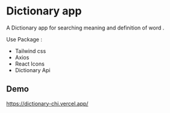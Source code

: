 
# Dictionary app
A Dictionary app for searching meaning and definition of word .


Use Package :
- Tailwind css
- Axios
- React Icons
- Dictionary Api 

## Demo

https://dictionary-chi.vercel.app/